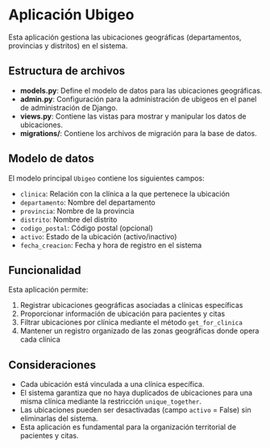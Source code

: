 # Aplicación Ubigeo

Esta aplicación gestiona las ubicaciones geográficas (departamentos, provincias y distritos) en el sistema.

## Estructura de archivos

- **models.py**: Define el modelo de datos para las ubicaciones geográficas.
- **admin.py**: Configuración para la administración de ubigeos en el panel de administración de Django.
- **views.py**: Contiene las vistas para mostrar y manipular los datos de ubicaciones.
- **migrations/**: Contiene los archivos de migración para la base de datos.

## Modelo de datos

El modelo principal `Ubigeo` contiene los siguientes campos:
- `clinica`: Relación con la clínica a la que pertenece la ubicación
- `departamento`: Nombre del departamento
- `provincia`: Nombre de la provincia
- `distrito`: Nombre del distrito
- `codigo_postal`: Código postal (opcional)
- `activo`: Estado de la ubicación (activo/inactivo)
- `fecha_creacion`: Fecha y hora de registro en el sistema

## Funcionalidad

Esta aplicación permite:
1. Registrar ubicaciones geográficas asociadas a clínicas específicas
2. Proporcionar información de ubicación para pacientes y citas
3. Filtrar ubicaciones por clínica mediante el método `get_for_clinica`
4. Mantener un registro organizado de las zonas geográficas donde opera cada clínica

## Consideraciones

- Cada ubicación está vinculada a una clínica específica.
- El sistema garantiza que no haya duplicados de ubicaciones para una misma clínica mediante la restricción `unique_together`.
- Las ubicaciones pueden ser desactivadas (campo `activo` = False) sin eliminarlas del sistema.
- Esta aplicación es fundamental para la organización territorial de pacientes y citas.